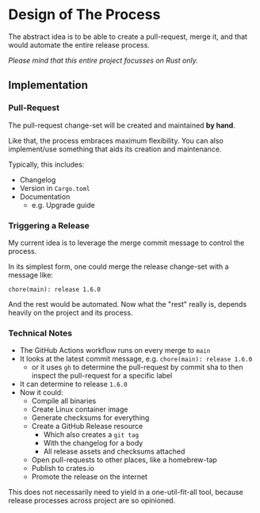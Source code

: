# Design of The Process

The abstract idea is to be able to create a pull-request, merge it, and that would automate the entire release process.

_Please mind that this entire project focusses on Rust only._

## Implementation

### Pull-Request

The pull-request change-set will be created and maintained **by hand**.

Like that, the process embraces maximum flexibility. You can also implement/use something that aids its creation and maintenance.

Typically, this includes:

- Changelog
- Version in `Cargo.toml`
- Documentation
  - e.g. Upgrade guide

### Triggering a Release

My current idea is to leverage the merge commit message to control the process.

In its simplest form, one could merge the release change-set with a message like:

```
chore(main): release 1.6.0
```

And the rest would be automated. Now what the "rest" really is, depends heavily on the project and its process.

### Technical Notes

- The GitHub Actions workflow runs on every merge to `main`
- It looks at the latest commit message, e.g. `chore(main): release 1.6.0`
  - or it uses `gh` to determine the pull-request by commit sha
	  to then inspect the pull-request for a specific label
- It can determine to release `1.6.0`
- Now it could:
  - Compile all binaries
  - Create Linux container image
  - Generate checksums for everything
  - Create a GitHub Release resource
    - Which also creates a `git tag`
    - With the changelog for a body
    - All release assets and checksums attached
  - Open pull-requests to other places, like a homebrew-tap
  - Publish to crates.io
  - Promote the release on the internet

This does not necessarily need to yield in a one-util-fit-all tool, because release processes across project are so opinioned.
